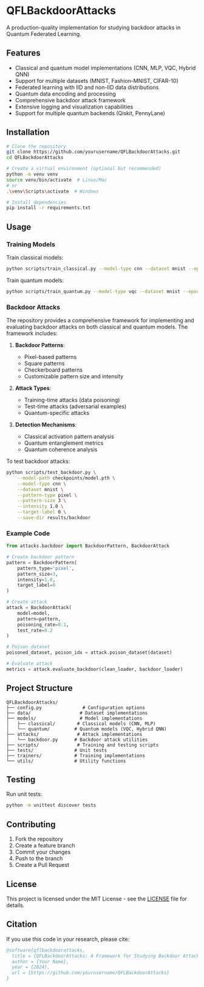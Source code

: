 # QFLBackdoorAttacks

A production-quality implementation for studying backdoor attacks in Quantum Federated Learning.

## Features

- Classical and quantum model implementations (CNN, MLP, VQC, Hybrid QNN)
- Support for multiple datasets (MNIST, Fashion-MNIST, CIFAR-10)
- Federated learning with IID and non-IID data distributions
- Quantum data encoding and processing
- Comprehensive backdoor attack framework
- Extensive logging and visualization capabilities
- Support for multiple quantum backends (Qiskit, PennyLane)

## Installation

```bash
# Clone the repository
git clone https://github.com/yourusername/QFLBackdoorAttacks.git
cd QFLBackdoorAttacks

# Create a virtual environment (optional but recommended)
python -m venv venv
source venv/bin/activate  # Linux/Mac
# or
.\venv\Scripts\activate  # Windows

# Install dependencies
pip install -r requirements.txt
```

## Usage

### Training Models

Train classical models:
```bash
python scripts/train_classical.py --model-type cnn --dataset mnist --epochs 100
```

Train quantum models:
```bash
python scripts/train_quantum.py --model-type vqc --dataset mnist --epochs 50
```

### Backdoor Attacks

The repository provides a comprehensive framework for implementing and evaluating backdoor attacks on both classical and quantum models. The framework includes:

1. **Backdoor Patterns**:
   - Pixel-based patterns
   - Square patterns
   - Checkerboard patterns
   - Customizable pattern size and intensity

2. **Attack Types**:
   - Training-time attacks (data poisoning)
   - Test-time attacks (adversarial examples)
   - Quantum-specific attacks

3. **Detection Mechanisms**:
   - Classical activation pattern analysis
   - Quantum entanglement metrics
   - Quantum coherence analysis

To test backdoor attacks:
```bash
python scripts/test_backdoor.py \
    --model-path checkpoints/model.pth \
    --model-type cnn \
    --dataset mnist \
    --pattern-type pixel \
    --pattern-size 3 \
    --intensity 1.0 \
    --target-label 0 \
    --save-dir results/backdoor
```

### Example Code

```python
from attacks.backdoor import BackdoorPattern, BackdoorAttack

# Create backdoor pattern
pattern = BackdoorPattern(
    pattern_type='pixel',
    pattern_size=3,
    intensity=1.0,
    target_label=0
)

# Create attack
attack = BackdoorAttack(
    model=model,
    pattern=pattern,
    poisoning_rate=0.1,
    test_rate=0.2
)

# Poison dataset
poisoned_dataset, poison_idx = attack.poison_dataset(dataset)

# Evaluate attack
metrics = attack.evaluate_backdoor(clean_loader, backdoor_loader)
```

## Project Structure

```
QFLBackdoorAttacks/
├── config.py               # Configuration options
├── data/                  # Dataset implementations
├── models/                # Model implementations
│   ├── classical/        # Classical models (CNN, MLP)
│   └── quantum/         # Quantum models (VQC, Hybrid QNN)
├── attacks/              # Attack implementations
│   └── backdoor.py      # Backdoor attack utilities
├── scripts/              # Training and testing scripts
├── tests/               # Unit tests
├── trainers/            # Training implementations
└── utils/               # Utility functions
```

## Testing

Run unit tests:
```bash
python -m unittest discover tests
```

## Contributing

1. Fork the repository
2. Create a feature branch
3. Commit your changes
4. Push to the branch
5. Create a Pull Request

## License

This project is licensed under the MIT License - see the [LICENSE](LICENSE) file for details.

## Citation

If you use this code in your research, please cite:

```bibtex
@software{qflbackdoorattacks,
  title = {QFLBackdoorAttacks: A Framework for Studying Backdoor Attacks in Quantum Federated Learning},
  author = {Your Name},
  year = {2024},
  url = {https://github.com/yourusername/QFLBackdoorAttacks}
}
``` 